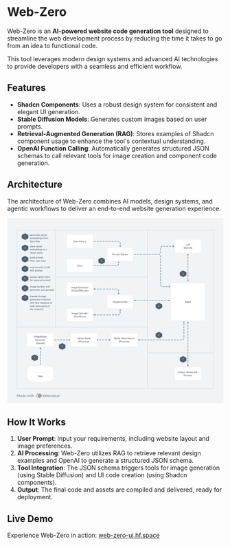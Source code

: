 # Web-Zero  

Web-Zero is an **AI-powered website code generation tool** designed to streamline the web development process by reducing the time it takes to go from an idea to functional code.  

This tool leverages modern design systems and advanced AI technologies to provide developers with a seamless and efficient workflow.  

## Features  
- **Shadcn Components**: Uses a robust design system for consistent and elegant UI generation.  
- **Stable Diffusion Models**: Generates custom images based on user prompts.  
- **Retrieval-Augmented Generation (RAG)**: Stores examples of Shadcn component usage to enhance the tool's contextual understanding.  
- **OpenAI Function Calling**: Automatically generates structured JSON schemas to call relevant tools for image creation and component code generation.  

## Architecture  
The architecture of Web-Zero combines AI models, design systems, and agentic workflows to deliver an end-to-end website generation experience.  

![Architecture](./architecture.png)  

## How It Works  
1. **User Prompt**: Input your requirements, including website layout and image preferences.  
2. **AI Processing**: Web-Zero utilizes RAG to retrieve relevant design examples and OpenAI to generate a structured JSON schema.  
3. **Tool Integration**: The JSON schema triggers tools for image generation (using Stable Diffusion) and UI code creation (using Shadcn components).  
4. **Output**: The final code and assets are compiled and delivered, ready for deployment.  

## Live Demo  
Experience Web-Zero in action: [web-zero-ui.hf.space](https://web-zero-ui.hf.space)  
